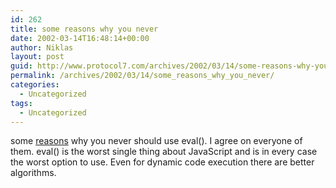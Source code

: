 ```yaml
---
id: 262
title: some reasons why you never
date: 2002-03-14T16:48:14+00:00
author: Niklas
layout: post
guid: http://www.protocol7.com/archives/2002/03/14/some-reasons-why-you-never/
permalink: /archives/2002/03/14/some_reasons_why_you_never/
categories:
  - Uncategorized
tags:
  - Uncategorized
---
```

<div class='microid-74a93a20565cc413e926115886320a67e3a77e71'>
  <p>
    some <a href="http://www.infinitemonkeys.ws/infinitemonkeys/articles/javascript/977.asp">reasons</a> why you never should use eval(). I agree on everyone of them. eval() is the worst single thing about JavaScript and is in every case the worst option to use. Even for dynamic code execution there are better algorithms.
  </p>
</div>